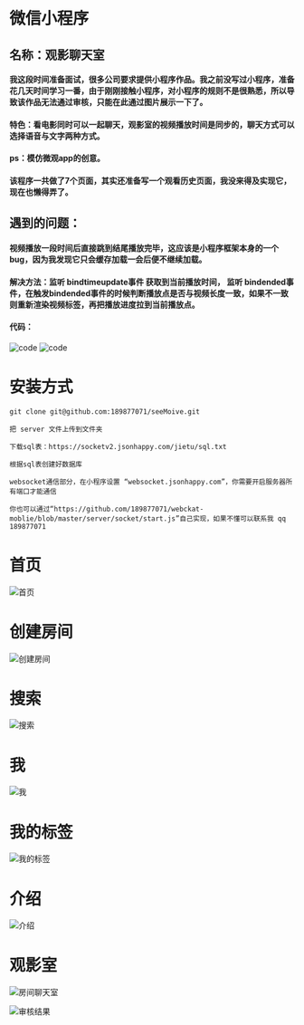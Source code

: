 # 微信小程序
## 名称：观影聊天室

#### 我这段时间准备面试，很多公司要求提供小程序作品。我之前没写过小程序，准备花几天时间学习一番，由于刚刚接触小程序，对小程序的规则不是很熟悉，所以导致该作品无法通过审核，只能在此通过图片展示一下了。

#### 特色：看电影同时可以一起聊天，观影室的视频播放时间是同步的，聊天方式可以选择语音与文字两种方式。

#### ps：模仿微观app的创意。

#### 该程序一共做了7个页面，其实还准备写一个观看历史页面，我没来得及实现它，现在也懒得弄了。

## 遇到的问题：
#### 视频播放一段时间后直接跳到结尾播放完毕，这应该是小程序框架本身的一个bug，因为我发现它只会缓存加载一会后便不继续加载。
#### 解决方法：监听 bindtimeupdate事件 获取到当前播放时间， 监听 bindended事件，在触发bindended事件的时候判断播放点是否与视频长度一致，如果不一致则重新渲染视频标签，再把播放进度拉到当前播放点。
#### 代码：
![code](https://socketv2.jsonhappy.com/jietu/code1.jpg "code")
![code](https://socketv2.jsonhappy.com/jietu/code2.jpg "code")


# 安装方式

`git clone git@github.com:189877071/seeMoive.git`

`把 server 文件上传到文件夹`

`下载sql表：https://socketv2.jsonhappy.com/jietu/sql.txt`

`根据sql表创建好数据库`

`websocket通信部分，在小程序设置 “websocket.jsonhappy.com”，你需要开启服务器所有端口才能通信`

`你也可以通过“https://github.com/189877071/webckat-moblie/blob/master/server/socket/start.js”自己实现，如果不懂可以联系我 qq 189877071`

# 首页

![首页](https://socketv2.jsonhappy.com/jietu/index.jpg "首页")

# 创建房间
![创建房间](https://socketv2.jsonhappy.com/jietu/create.jpg "创建房间")

# 搜索

![搜索](https://socketv2.jsonhappy.com/jietu/search.jpg "搜索")

# 我

![我](https://socketv2.jsonhappy.com/jietu/mi.jpg "我")


# 我的标签

![我的标签](https://socketv2.jsonhappy.com/jietu/label.jpg "我的标签")

# 介绍

![介绍](https://socketv2.jsonhappy.com/jietu/js.jpg "介绍")

# 观影室

![房间聊天室](https://socketv2.jsonhappy.com/jietu/home.jpg "房间聊天室")

![审核结果](https://socketv2.jsonhappy.com/jietu/tz.jpg "审核结果")